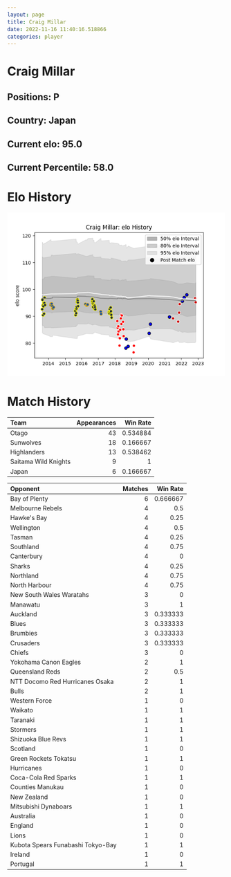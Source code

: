 ```yaml
---  
layout: page  
title: Craig Millar  
date: 2022-11-16 11:40:16.518866  
categories: player  
---
```

# Craig Millar

## Positions: P

## Country: Japan

## Current elo: 95.0

## Current Percentile: 58.0

# Elo History


![elo history](history_CraigMillar.png)
# Match History


| Team                 |   Appearances |   Win Rate |
|:---------------------|--------------:|-----------:|
| Otago                |            43 |   0.534884 |
| Sunwolves            |            18 |   0.166667 |
| Highlanders          |            13 |   0.538462 |
| Saitama Wild Knights |             9 |   1        |
| Japan                |             6 |   0.166667 |

| Opponent                          |   Matches |   Win Rate |
|:----------------------------------|----------:|-----------:|
| Bay of Plenty                     |         6 |   0.666667 |
| Melbourne Rebels                  |         4 |   0.5      |
| Hawke's Bay                       |         4 |   0.25     |
| Wellington                        |         4 |   0.5      |
| Tasman                            |         4 |   0.25     |
| Southland                         |         4 |   0.75     |
| Canterbury                        |         4 |   0        |
| Sharks                            |         4 |   0.25     |
| Northland                         |         4 |   0.75     |
| North Harbour                     |         4 |   0.75     |
| New South Wales Waratahs          |         3 |   0        |
| Manawatu                          |         3 |   1        |
| Auckland                          |         3 |   0.333333 |
| Blues                             |         3 |   0.333333 |
| Brumbies                          |         3 |   0.333333 |
| Crusaders                         |         3 |   0.333333 |
| Chiefs                            |         3 |   0        |
| Yokohama Canon Eagles             |         2 |   1        |
| Queensland Reds                   |         2 |   0.5      |
| NTT Docomo Red Hurricanes Osaka   |         2 |   1        |
| Bulls                             |         2 |   1        |
| Western Force                     |         1 |   0        |
| Waikato                           |         1 |   1        |
| Taranaki                          |         1 |   1        |
| Stormers                          |         1 |   1        |
| Shizuoka Blue Revs                |         1 |   1        |
| Scotland                          |         1 |   0        |
| Green Rockets Tokatsu             |         1 |   1        |
| Hurricanes                        |         1 |   0        |
| Coca-Cola Red Sparks              |         1 |   1        |
| Counties Manukau                  |         1 |   0        |
| New Zealand                       |         1 |   0        |
| Mitsubishi Dynaboars              |         1 |   1        |
| Australia                         |         1 |   0        |
| England                           |         1 |   0        |
| Lions                             |         1 |   0        |
| Kubota Spears Funabashi Tokyo-Bay |         1 |   1        |
| Ireland                           |         1 |   0        |
| Portugal                          |         1 |   1        |